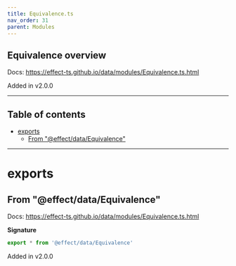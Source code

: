 ```yaml
---
title: Equivalence.ts
nav_order: 31
parent: Modules
---
```


## Equivalence overview

Docs: https://effect-ts.github.io/data/modules/Equivalence.ts.html

Added in v2.0.0

---

<h2 class="text-delta">Table of contents</h2>

- [exports](#exports)
  - [From "@effect/data/Equivalence"](#from-effectdataequivalence)

---

# exports

## From "@effect/data/Equivalence"

Docs: https://effect-ts.github.io/data/modules/Equivalence.ts.html

**Signature**

```ts
export * from '@effect/data/Equivalence'
```

Added in v2.0.0
